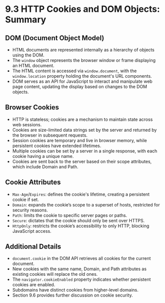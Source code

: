 # 9.3 HTTP Cookies and DOM Objects: Summary

## DOM (Document Object Model)
- HTML documents are represented internally as a hierarchy of objects using the DOM.
- The `window` object represents the browser window or frame displaying an HTML document.
- The HTML content is accessed via `window.document`, with the `window.location` property holding the document's URL components.
- DOM serves as an API for JavaScript to interact and manipulate web page content, updating the display based on changes to the DOM objects.

## Browser Cookies
- HTTP is stateless; cookies are a mechanism to maintain state across web sessions.
- Cookies are size-limited data strings set by the server and returned by the browser in subsequent requests.
- Session cookies are temporary and live in browser memory, while persistent cookies have extended lifetimes.
- Multiple cookies can be set by a server in a single response, with each cookie having a unique name.
- Cookies are sent back to the server based on their scope attributes, which include Domain and Path.

## Cookie Attributes
- `Max-Age`/`Expires`: defines the cookie's lifetime, creating a persistent cookie if set.
- `Domain`: expands the cookie’s scope to a superset of hosts, restricted for security reasons.
- `Path`: limits the cookie to specific server pages or paths.
- `Secure`: dictates that the cookie should only be sent over HTTPS.
- `HttpOnly`: restricts the cookie’s accessibility to only HTTP, blocking JavaScript access.

## Additional Details
- `document.cookie` in the DOM API retrieves all cookies for the current document.
- New cookies with the same name, Domain, and Path attributes as existing cookies will replace the old ones.
- The `navigator.cookieEnabled` property indicates whether persistent cookies are enabled.
- Subdomains have distinct cookies from higher-level domains.
- Section 9.6 provides further discussion on cookie security.